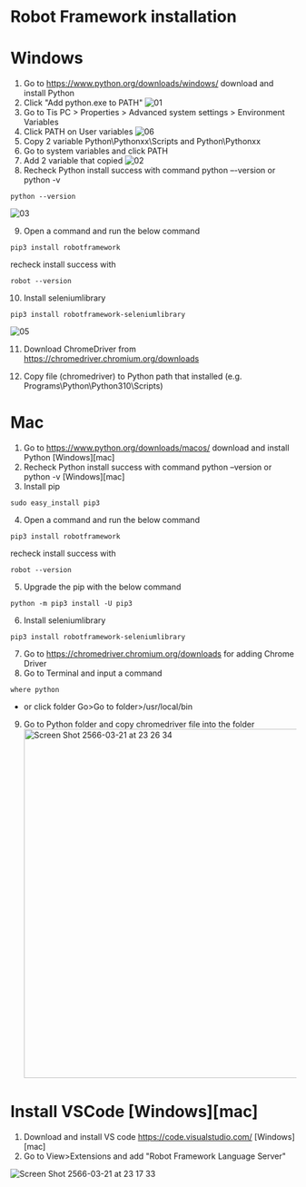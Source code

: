 # Robot Framework installation

# Windows

1. Go to https://www.python.org/downloads/windows/ download and install Python
2. Click "Add python.exe to PATH"
   ![01](https://user-images.githubusercontent.com/102522906/227930953-79fd8668-5998-4fbd-8816-e507c3459bf1.jpg)
3. Go to Tis PC > Properties > Advanced system settings > Environment Variables
4. Click PATH on User variables
   ![06](https://user-images.githubusercontent.com/102522906/227931812-4fc34751-0d33-4fe2-bf61-49a049cf3847.jpg)
5. Copy 2 variable Python\Pythonxx\Scripts and Python\Pythonxx
6. Go to system variables and click PATH
7. Add 2 variable that copied
   ![02](https://user-images.githubusercontent.com/102522906/227932334-69a247a8-e519-48c1-b669-3df2270e3555.jpg)
8. Recheck Python install success with command python –-version or python -v

```
python --version
```

![03](https://user-images.githubusercontent.com/102522906/227933213-3938e9d8-0603-4739-97c7-520696289b4d.jpg)

9. Open a command and run the below command

```
pip3 install robotframework
```

recheck install success with

```
robot --version
```

10. Install seleniumlibrary

```
pip3 install robotframework-seleniumlibrary
```

![05](https://user-images.githubusercontent.com/102522906/227933787-50e9b20d-1635-4bce-ae0a-0348f0e7e9bd.jpg)

11. Download ChromeDriver from https://chromedriver.chromium.org/downloads

12. Copy file (chromedriver) to Python path that installed (e.g. Programs\Python\Python310\Scripts)

# Mac

1. Go to https://www.python.org/downloads/macos/ download and install Python [Windows][mac]
2. Recheck Python install success with command python –version or python -v [Windows][mac]
3. Install pip

```
sudo easy_install pip3
```

4. Open a command and run the below command

```
pip3 install robotframework
```

recheck install success with

```
robot --version
```

5. Upgrade the pip with the below command

```
python -m pip3 install -U pip3
```

6. Install seleniumlibrary

```
pip3 install robotframework-seleniumlibrary
```

7. Go to https://chromedriver.chromium.org/downloads for adding Chrome Driver
8. Go to Terminal and input a command

```
where python
```

- or click folder Go>Go to folder>/usr/local/bin

9. Go to Python folder and copy chromedriver file into the folder
   <img width="615" alt="Screen Shot 2566-03-21 at 23 26 34" src="https://user-images.githubusercontent.com/102522906/226675737-ccf77b0e-ea4b-423d-be83-fdf558c61c92.png">

# Install VSCode [Windows][mac]

1. Download and install VS code https://code.visualstudio.com/ [Windows][mac]
2. Go to View>Extensions and add "Robot Framework Language Server"

![Screen Shot 2566-03-21 at 23 17 33](https://user-images.githubusercontent.com/102522906/226673853-afa42908-ab8d-4a9b-9710-f2c3e210b2f9.png)
